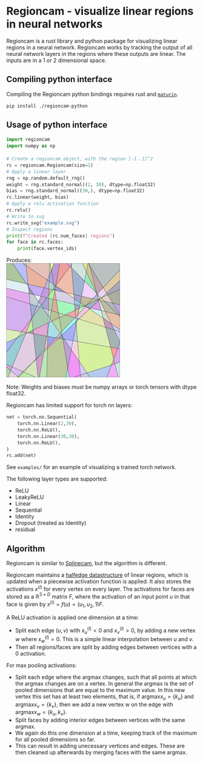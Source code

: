 Regioncam - visualize linear regions in neural networks
=========

Regioncam is a rust library and python package for visualizing linear regions in a neural network.
Regioncam works by tracking the output of all neural network layers in the regions where these outputs are linear. The inputs are in a 1 or 2 dimensional space.

Compiling python interface
---------

Compiling the Regioncam python bindings requires rust and [`maturin`](https://github.com/PyO3/maturin).
```sh
pip install ./regioncam-python
```

Usage of python interface
-----

```python
import regioncam
import numpy as np

# Create a regioncam object, with the region [-1..1]^2
rc = regioncam.Regioncam(size=1)
# Apply a linear layer
rng = np.random.default_rng()
weight = rng.standard_normal((2, 30), dtype=np.float32)
bias = rng.standard_normal((30,), dtype=np.float32)
rc.linear(weight, bias)
# Apply a relu activation function
rc.relu()
# Write to svg
rc.write_svg("example.svg")
# Inspect regions
print(f"Created {rc.num_faces} regions")
for face in rc.faces:
    print(face.vertex_ids)
```

Produces:  
<img src="example.svg" alt="drawing" width="300"/>

Note: Weights and biases must be numpy arrays or torch tensors with dtype float32.

Regioncam has limited support for torch nn layers:

```python
net = torch.nn.Sequential(
    torch.nn.Linear(2,30),
    torch.nn.ReLU(),
    torch.nn.Linear(30,30),
    torch.nn.ReLU(),
)
rc.add(net)
```

See `examples/` for an example of visualizing a trained torch network.

The following layer types are supported:
* ReLU
* LeakyReLU
* Linear
* Sequential
* Identity
* Dropout (treated as Identity)
* residual

Algorithm
---------

Regioncam is similar to [Splinecam](https://github.com/AhmedImtiazPrio/splinecam/), but the algorithm is different.

Regioncam maintains a [halfedge datastructure](https://en.wikipedia.org/wiki/Doubly_connected_edge_list) of linear regions, which is updated when a piecewise activation function is applied.
It also stores the activations $x^{(l)}$ for every vertex on every layer.
The activations for faces are stored as a $\mathbb{R}^{3\times D}$ matrix $F$, where the activation of an input point $u$ in that face is given by 
 $x^{(l)} = f(u) = (u_1, u_2, 1) F$.

A ReLU activation is applied one dimension at a time:
 * Split each edge $(u,v)$ with $x_u^{(l)} < 0$ and $x_v^{(l)} > 0$, by adding a new vertex $w$ where $x_w^{(l)} = 0$. This is a simple linear interpolation between $u$ and $v$.
 * Then all regions/faces are split by adding edges between vertices with a 0 activation.

For max pooling activations:
 * Split each edge where the argmax changes, such that all points at which the argmax changes are on a vertex.
   In general the argmax is the set of pooled dimensions that are equal to the maximum value. In this new vertex this set has at least two elements, that is, if $\text{argmax} x_u = \{ k_u \}$ and $\text{argmax} x_v = \{ k_v \}$, then we add a new vertex $w$ on the edge with $\text{argmax} x_w = \{ k_u, k_v \}$.
 * Split faces by adding interior edges between vertices with the same argmax.
 * We again do this one dimension at a time, keeping track of the maximum for all pooled dimensions so far.
 * This can result in adding unecessary vertices and edges. These are then cleaned up afterwards by merging faces with the same argmax.
 